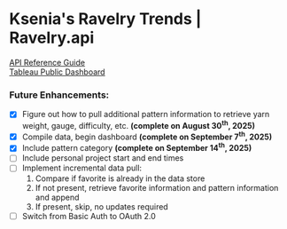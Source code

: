 # Ksenia's Ravelry Trends | Ravelry.api

[API Reference Guide](https://www.ravelry.com/api)  
[Tableau Public Dashboard](https://public.tableau.com/app/profile/ksenia.bukshtynova/viz/RavelryTrends/RavelryTrends)

### Future Enhancements:
- [x] Figure out how to pull additional pattern information to retrieve yarn weight, gauge, difficulty, etc. **(complete on August 30<sup>th</sup>, 2025)**
- [x] Compile data, begin dashboard **(complete on September 7<sup>th</sup>, 2025)**
- [x] Include pattern category **(complete on September 14<sup>th</sup>, 2025)**
- [ ] Include personal project start and end times
- [ ] Implement incremental data pull:
	1.  Compare if favorite is already in the data store
	2.  If not present, retrieve favorite information and pattern information and append
	3.  If present, skip, no updates required
- [ ] Switch from Basic Auth to OAuth 2.0